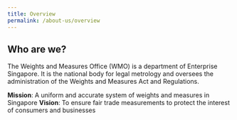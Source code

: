 ```yaml
---
title: Overview
permalink: /about-us/overview
---
```

## Who are we?

The Weights and Measures Office (WMO) is a department of Enterprise Singapore.
It is the national body for legal metrology and oversees the administration of the Weights and Measures Act and Regulations.

**Mission**: A uniform and accurate system of weights and measures in Singapore
**Vision**: To ensure fair trade measurements to protect the interest of consumers and businesses 
